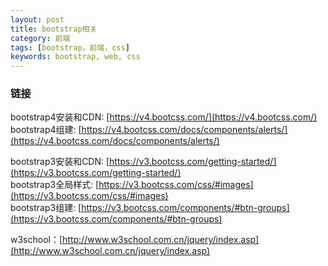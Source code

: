 ```yaml
---
layout: post
title: bootstrap相关
category: 前端
tags: [bootstrap，前端，css]
keywords: bootstrap, web, css
---
```


### 链接

bootstrap4安装和CDN: [https://v4.bootcss.com/](https://v4.bootcss.com/) <br>
bootstrap4组建: [https://v4.bootcss.com/docs/components/alerts/](https://v4.bootcss.com/docs/components/alerts/)


bootstrap3安装和CDN: [https://v3.bootcss.com/getting-started/](https://v3.bootcss.com/getting-started/) <br>
bootstrap3全局样式: [https://v3.bootcss.com/css/#images](https://v3.bootcss.com/css/#images) <br>
bootstrap3组建: [https://v3.bootcss.com/components/#btn-groups](https://v3.bootcss.com/components/#btn-groups) <br>

w3school：[http://www.w3school.com.cn/jquery/index.asp](http://www.w3school.com.cn/jquery/index.asp)

